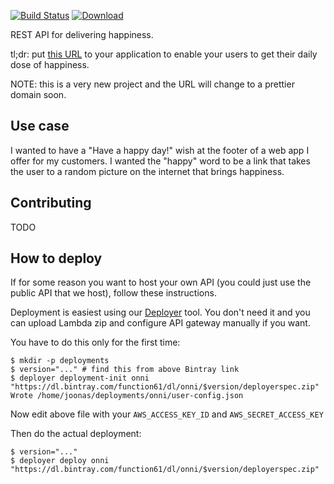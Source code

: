 [![Build Status](https://img.shields.io/travis/function61/onni.svg?style=for-the-badge)](https://travis-ci.org/function61/onni)
[![Download](https://img.shields.io/badge/Download-bintray%20latest-blue.svg?style=for-the-badge)](https://bintray.com/function61/dl/onni/_latestVersion#files)

REST API for delivering happiness.

tl;dr: put [this URL](https://lmphidqfck.execute-api.us-east-1.amazonaws.com/prod/happy)
to your application to enable your users to get their daily dose of happiness.

NOTE: this is a very new project and the URL will change to a prettier domain soon.


Use case
--------

I wanted to have a "Have a happy day!" wish at the footer of a web app I offer for my
customers. I wanted the "happy" word to be a link that takes the user to a random picture
on the internet that brings happiness.


Contributing
------------

TODO


How to deploy
-------------

If for some reason you want to host your own API (you could just use the public API that
we host), follow these instructions.

Deployment is easiest using our [Deployer](https://github.com/function61/deployer) tool.
You don't need it and you can upload Lambda zip and configure API gateway manually if you want.

You have to do this only for the first time:

```
$ mkdir -p deployments
$ version="..." # find this from above Bintray link
$ deployer deployment-init onni "https://dl.bintray.com/function61/dl/onni/$version/deployerspec.zip"
Wrote /home/joonas/deployments/onni/user-config.json
```

Now edit above file with your `AWS_ACCESS_KEY_ID` and `AWS_SECRET_ACCESS_KEY`

Then do the actual deployment:

```
$ version="..."
$ deployer deploy onni "https://dl.bintray.com/function61/dl/onni/$version/deployerspec.zip"
```
